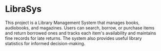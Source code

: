 # LibraSys
This project is a Library Management System that manages books, audiobooks, and magazines. Users can search, borrow, or purchase items and return borrowed ones and tracks each item's availability and maintains fine records for late returns. The system also provides useful library statistics for informed decision-making.
